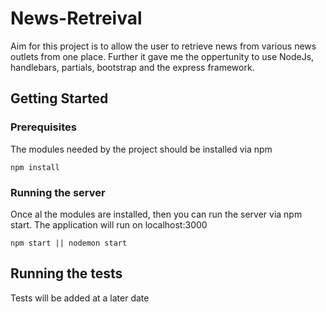 # News-Retreival

Aim for this project is to allow the user to retrieve news from various news outlets from one place.
Further it gave me the oppertunity to use NodeJs, handlebars, partials, bootstrap and the express framework.


## Getting Started


### Prerequisites

The modules needed by the project should be installed via npm

```
npm install
```

### Running the server

Once al the modules are installed, then you can run the server via npm start. The application will run on localhost:3000

```
npm start || nodemon start
```


## Running the tests

Tests will be added at a later date

